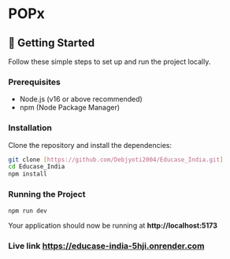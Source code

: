 # POPx


## 🚀 Getting Started

Follow these simple steps to set up and run the project locally.

### Prerequisites

- Node.js (v16 or above recommended)
- npm (Node Package Manager)

###  Installation

Clone the repository and install the dependencies:

```bash
git clone [https://github.com/Debjyoti2004/Educase_India.git]
cd Educase_India
npm install
```
### Running the Project
```bash
npm run dev
```
Your application should now be running at **http://localhost:5173**


### Live link **https://educase-india-5hji.onrender.com**

